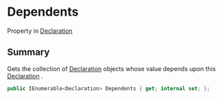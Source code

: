 # Dependents

Property in [Declaration](yarn.compiler.declaration.md)

## Summary

Gets the collection of [Declaration](yarn.compiler.declaration.md) objects whose value depends upon this [Declaration](yarn.compiler.declaration.md) .

```csharp
public IEnumerable<Declaration> Dependents { get; internal set; };
```
